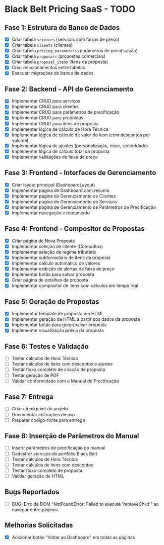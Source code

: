 # Black Belt Pricing SaaS - TODO

## Fase 1: Estrutura do Banco de Dados
- [x] Criar tabela `services` (serviços com faixas de preço)
- [x] Criar tabela `clients` (clientes)
- [x] Criar tabela `pricing_parameters` (parâmetros de precificação)
- [x] Criar tabela `proposals` (propostas comerciais)
- [x] Criar tabela `proposal_items` (itens da proposta)
- [x] Criar relacionamentos entre tabelas
- [x] Executar migrações do banco de dados

## Fase 2: Backend - API de Gerenciamento
- [x] Implementar CRUD para serviços
- [x] Implementar CRUD para clientes
- [x] Implementar CRUD para parâmetros de precificação
- [x] Implementar CRUD para propostas
- [x] Implementar CRUD para itens de proposta
- [x] Implementar lógica de cálculo de Hora Técnica
- [x] Implementar lógica de cálculo de valor do item (com descontos por volume)
- [x] Implementar lógica de ajustes (personalização, risco, senioridade)
- [x] Implementar lógica de cálculo total da proposta
- [x] Implementar validações de faixa de preço

## Fase 3: Frontend - Interfaces de Gerenciamento
- [x] Criar layout principal (DashboardLayout)
- [x] Implementar página de Dashboard com resumo
- [x] Implementar página de Gerenciamento de Clientes
- [x] Implementar página de Gerenciamento de Serviços
- [x] Implementar página de Gerenciamento de Parâmetros de Precificação
- [x] Implementar navegação e roteamento

## Fase 4: Frontend - Compositor de Propostas
- [x] Criar página de Nova Proposta
- [x] Implementar seleção de cliente (ComboBox)
- [x] Implementar seleção de regime tributário
- [x] Implementar subformulário de itens da proposta
- [x] Implementar cálculo automático de valores
- [x] Implementar exibição de alertas de faixa de preço
- [x] Implementar botão para salvar proposta
- [x] Criar página de detalhes da proposta
- [x] Implementar compositor de itens com cálculos em tempo real

## Fase 5: Geração de Propostas
- [x] Implementar template de proposta em HTML
- [x] Implementar geração de HTML a partir dos dados da proposta
- [x] Implementar botão para gerar/baixar proposta
- [x] Implementar visualização prévia da proposta

## Fase 6: Testes e Validação
- [ ] Testar cálculos de Hora Técnica
- [ ] Testar cálculos de itens com descontos e ajustes
- [ ] Testar fluxo completo de criação de proposta
- [ ] Testar geração de PDF
- [ ] Validar conformidade com o Manual de Precificação

## Fase 7: Entrega
- [ ] Criar checkpoint do projeto
- [ ] Documentar instruções de uso
- [ ] Preparar código-fonte para entrega

## Fase 8: Inserção de Parâmetros do Manual
- [ ] Inserir parâmetros de precificação do manual
- [ ] Cadastrar serviços do portfólio Black Belt
- [ ] Testar cálculos de Hora Técnica
- [ ] Testar cálculos de itens com descontos
- [ ] Testar fluxo completo de proposta
- [ ] Validar geração de HTML

## Bugs Reportados
- [ ] BUG: Erro de DOM "NotFoundError: Failed to execute 'removeChild'" ao navegar entre páginas

## Melhorias Solicitadas
- [x] Adicionar botão "Voltar ao Dashboard" em todas as páginas
